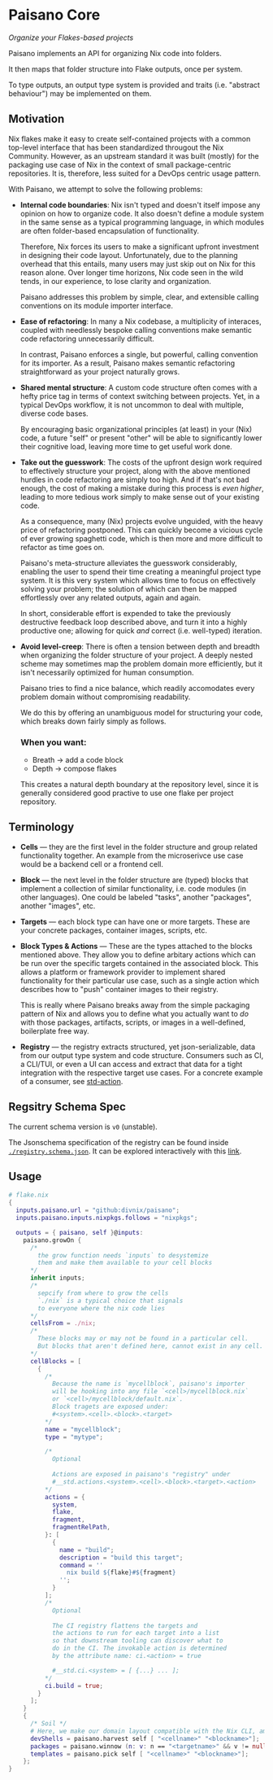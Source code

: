 <!--
SPDX-FileCopyrightText: 2022 The Standard Authors

SPDX-License-Identifier: Unlicense
-->

# Paisano Core

_Organize your Flakes-based projects_

Paisano implements an API for organizing Nix code into folders.

It then maps that folder structure into Flake outputs, once per system.

To type outputs, an output type system is provided and traits (i.e. "abstract behaviour") may be implemented on them.

## Motivation

Nix flakes make it easy to create self-contained projects with a common top-level interface that has been standardized througout the Nix Community.
However, as an upstream standard it was built (mostly) for the packaging use case of Nix in the context of small package-centric repositories.
It is, therefore, less suited for a DevOps centric usage pattern.

With Paisano, we attempt to solve the following problems:

- **Internal code boundaries**:
  Nix isn't typed and doesn't itself impose any opinion on how to organize code.
  It also doesn't define a module system in the same sense as a typical programming language, in which modules are often folder-based encapsulation of functionality.
  
  Therefore, Nix forces its users to make a significant upfront investment in designing their code layout.
  Unfortunately, due to the planning overhead that this entails, many users may just skip out on Nix for this reason alone.
  Over longer time horizons, Nix code seen in the wild tends, in our experience, to lose clarity and organization.
  
  Paisano addresses this problem by simple, clear, and extensible calling conventions on its module importer interface.

- **Ease of refactoring**:
  In many a Nix codebase, a multiplicity of interaces, coupled with needlessly bespoke calling conventions make semantic code refactoring unnecessarily difficult.
  
  In contrast, Paisano enforces a single, but powerful, calling convention for its importer. As a result, Paisano makes semantic refactoring straightforward as your project naturally grows.

- **Shared mental structure**:
  A custom code structure often comes with a hefty price tag in terms of context switching between projects.
  Yet, in a typical DevOps workflow, it is not uncommon to deal with multiple, diverse code bases.
  
  By encouraging basic organizational principles (at least) in your (Nix) code, a future "self" or present "other" will be able to significantly lower their cognitive load,
  leaving more time to get useful work done.

  
- **Take out the guesswork**:
  The costs of the upfront design work required to effectively structure your project, along with the above mentioned hurdles in code refactoring are simply too high.
  And if that's not bad enough, the cost of making a mistake during this process is _even higher_, leading to more tedious work simply to make sense out of your existing code.
  
  As a consequence, many (Nix) projects evolve unguided, with the heavy price of refactoring postponed.
  This can quickly become a vicious cycle of ever growing spaghetti code, which is then more and more difficult to refactor as time goes on.
  
  Paisano's meta-structure alleviates the guesswork considerably, enabling the user to spend their time creating a meaningful project type system.
  It is this very system which allows time to focus on effectively solving your problem; the solution of which can then be mapped effortlessly over any related outputs, again and again.

  In short, considerable effort is expended to take the previously destructive feedback loop described above, and turn it into a highly productive one; allowing for quick _and_ correct (i.e. well-typed) iteration.
  
- **Avoid level-creep**:
  There is often a tension between depth and breadth when organizing the folder structure of your project.
  A deeply nested scheme may sometimes map the problem domain more efficiently, but it isn't necessarily optimized for human consumption.
  
  Paisano tries to find a nice balance, which readily accomodates every problem domain without compromising readability.

  We do this by offering an unambiguous model for structuring your code, which breaks down fairly simply as follows.

  ### When you want:
  - Breath &#8594; add a code block
  - Depth &#8594; compose flakes

  This creates a natural depth boundary at the repository level, since it is generally considered good practive to use one flake per project repository.

## Terminology

- **Cells** &mdash; they are the first level in the folder structure and group related functionality together.
  An example from the microserivce use case would be a backend cell or a frontend cell.
   
- **Block** &mdash; the next level in the folder structure are (typed) blocks that implement a collection of similar functionality, i.e. code modules (in other languages).
  One could be labeled "tasks", another "packages", another "images", etc.

- **Targets** &mdash; each block type can have one or more targets.
  These are your concrete packages, container images, scripts, etc.

- **Block Types & Actions** &mdash;
  These are the types attached to the blocks mentioned above. They allow you to define arbitary actions which can be run over the specific targets contained in the associated block.
  This allows a platform or framework provider to implement shared functionality for their particular use case, such as a single action which describes how to "push" container images to their registry.

  This is really where Paisano breaks away from the simple packaging pattern of Nix and allows you to define what you actually want to _do_ with those packages, artifacts, scripts, or images in a well-defined, boilerplate free way.

- **Registry** &mdash; the registry extracts structured, yet json-serializable, data from our output type system and code structure.
  Consumers such as CI, a CLI/TUI, or even a UI can access and extract that data for a tight integration with the respective target use cases. For a concrete example of a consumer, see [std-action](https://github.com/divnix/std-action).
  

## Regsitry Schema Spec

The current schema version is `v0` (unstable).

The Jsonschema specification of the registry can be found inside [`./registry.schema.json`](./registry.schema.json).
It can be explored interactively with this [link][explore-registry-schema].

[explore-registry-schema]: https://json-schema-viewer.vercel.app/view?url=https%3A%2F%2Fraw.githubusercontent.com%2Fdivnix%2Fpaisano%2Fmain%2Fregistry.schema.json&description_is_markdown=on&expand_buttons=on&show_breadcrumbs=on&with_footer=on&template_name=js

## Usage

```nix
# flake.nix
{
  inputs.paisano.url = "github:divnix/paisano";
  inputs.paisano.inputs.nixpkgs.follows = "nixpkgs";

  outputs = { paisano, self }@inputs: 
    paisano.growOn {
      /* 
        the grow function needs `inputs` to desystemize
        them and make them available to your cell blocks
      */
      inherit inputs;
      /* 
        sepcify from where to grow the cells
        `./nix` is a typical choice that signals
        to everyone where the nix code lies
      */
      cellsFrom = ./nix;
      /*
        These blocks may or may not be found in a particular cell.
        But blocks that aren't defined here, cannot exist in any cell.
      */
      cellBlocks = [
        {
          /*
            Because the name is `mycellblock`, paisano's importer
            will be hooking into any file `<cell>/mycellblock.nix`
            or `<cell>/mycellblock/default.nix`.
            Block tragets are exposed under:
            #<system>.<cell>.<block>.<target>
          */
          name = "mycellblock";
          type = "mytype";

          /*
            Optional
            
            Actions are exposed in paisano's "registry" under
            #__std.actions.<system>.<cell>.<block>.<target>.<action>
          */
          actions = {
            system,
            flake,
            fragment,
            fragmentRelPath,
          }: [
            {
              name = "build";
              description = "build this target";
              command = ''
                nix build ${flake}#${fragment}
              '';
            }
          ];
          /*
            Optional
            
            The CI registry flattens the targets and
            the actions to run for each target into a list
            so that downstream tooling can discover what to
            do in the CI. The invokable action is determined
            by the attribute name: ci.<action> = true

            #__std.ci.<system> = [ {...} ... ];
          */
          ci.build = true;
        }
      ];
    }
    {
      /* Soil */
      # Here, we make our domain layout compatible with the Nix CLI, among others
      devShells = paisano.harvest self [ "<cellname>" "<blockname>"];
      packages = paisano.winnow (n: v: n == "<targetname>" && v != null ) self [ "<cellname>" "<blockname>"];
      templates = paisano.pick self [ "<cellname>" "<blockname>"];
    };
}
```
